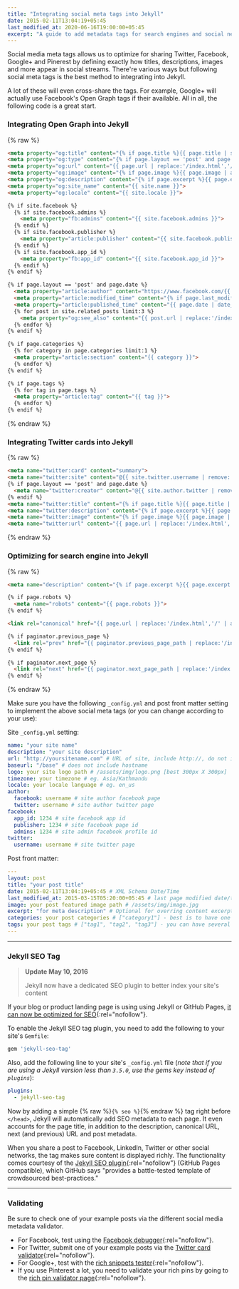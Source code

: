 ```yaml
---
title: "Integrating social meta tags into Jekyll"
date: 2015-02-11T13:04:19+05:45
last_modified_at: 2020-06-16T19:00:00+05:45
excerpt: "A guide to add metadata tags for search engines and social networks to better index and display your site's content."
---
```


Social media meta tags allows us to optimize for sharing Twitter, Facebook, Google+ and Pinerest by defining exactly how titles, descriptions, images and more appear in social streams. There're various ways but following social meta tags is the best method to integrating into Jekyll.

A lot of these will even cross-share the tags. For example, Google+ will actually use Facebook's Open Graph tags if their available. All in all, the following code is a great start.

### Integrating Open Graph into Jekyll

<!-- prettier-ignore-start -->
{% raw %}

```html
<meta property="og:title" content="{% if page.title %}{{ page.title | smartify | strip_html | normalize_whitespace | escape_once }}{% else %}{{ site.name }}{% endif %}">
<meta property="og:type" content="{% if page.layout == 'post' and page.date %}article{% else %}website{% endif %}">
<meta property="og:url" content="{{ page.url | replace:'/index.html','/' | absolute_url }}">
<meta property="og:image" content="{% if page.image %}{{ page.image | absolute_url }}{% else %}{{ site.logo | absolute_url }}{% endif %}">
<meta property="og:description" content="{% if page.excerpt %}{{ page.excerpt | markdownify | strip_html | normalize_whitespace | truncate: 160 | escape_once }}{% else %}{{ site.description }}{% endif %}">
<meta property="og:site_name" content="{{ site.name }}">
<meta property="og:locale" content="{{ site.locale }}">

{% if site.facebook %}
  {% if site.facebook.admins %}
    <meta property="fb:admins" content="{{ site.facebook.admins }}">
  {% endif %}
  {% if site.facebook.publisher %}
    <meta property="article:publisher" content="{{ site.facebook.publisher }}">
  {% endif %}
  {% if site.facebook.app_id %}
    <meta property="fb:app_id" content="{{ site.facebook.app_id }}">
  {% endif %}
{% endif %}

{% if page.layout == 'post' and page.date %}
  <meta property="article:author" content="https://www.facebook.com/{{ site.author.facebook }}">
  <meta property="article:modified_time" content="{% if page.last_modified_at %}{{ page.last_modified_at | date_to_xmlschema }}{% else %}{{ page.date | date_to_xmlschema }}{% endif %}">
  <meta property="article:published_time" content="{{ page.date | date_to_xmlschema }}">
  {% for post in site.related_posts limit:3 %}
    <meta property="og:see_also" content="{{ post.url | replace:'/index.html','/' | absolute_url }}">
  {% endfor %}
{% endif %}

{% if page.categories %}
  {% for category in page.categories limit:1 %}
  <meta property="article:section" content="{{ category }}">
  {% endfor %}
{% endif %}

{% if page.tags %}
  {% for tag in page.tags %}
  <meta property="article:tag" content="{{ tag }}">
  {% endfor %}
{% endif %}
```

{% endraw %}
<!-- prettier-ignore-end -->

### Integrating Twitter cards into Jekyll

<!-- prettier-ignore-start -->
{% raw %}

```html
<meta name="twitter:card" content="summary">
<meta name="twitter:site" content="@{{ site.twitter.username | remove:'@' }}">
{% if page.layout == 'post' and page.date %}
  <meta name="twitter:creator" content="@{{ site.author.twitter | remove:'@' }}">
{% endif %}
<meta name="twitter:title" content="{% if page.title %}{{ page.title | smartify | strip_html | normalize_whitespace | escape_once }}{% else %}{{ site.name }}{% endif %}">
<meta name="twitter:description" content="{% if page.excerpt %}{{ page.excerpt | markdownify | strip_html | normalize_whitespace | truncate: 160 | escape_once }}{% else %}{{ site.description }}{% endif %}">
<meta name="twitter:image" content="{% if page.image %}{{ page.image | absolute_url }}{% else %}{{ site.logo | absolute_url }}{% endif %}">
<meta name="twitter:url" content="{{ page.url | replace:'/index.html','/' | absolute_url }}">
```

{% endraw %}
<!-- prettier-ignore-end -->

### Optimizing for search engine into Jekyll

<!-- prettier-ignore-start -->
{% raw %}

```html
<meta name="description" content="{% if page.excerpt %}{{ page.excerpt | markdownify | strip_html | normalize_whitespace | truncate: 160 | escape_once }}{% else %}{{ site.description }}{% endif %}">

{% if page.robots %}
  <meta name="robots" content="{{ page.robots }}">
{% endif %}

<link rel="canonical" href="{{ page.url | replace:'/index.html','/' | absolute_url }}">

{% if paginator.previous_page %}
  <link rel="prev" href="{{ paginator.previous_page_path | replace:'/index.html','/' | absolute_url }}">
{% endif %}

{% if paginator.next_page %}
  <link rel="next" href="{{ paginator.next_page_path | replace:'/index.html','/' | absolute_url }}">
{% endif %}
```

{% endraw %}
<!-- prettier-ignore-end -->

Make sure you have the following `_config.yml` and post front matter setting to implement the above social meta tags (or you can change according to your use):

Site `_config.yml` setting:

```yml
name: "your site name"
description: "your site description"
url: "http://yoursitename.com" # URL of site, include http://, do not include a trailing slash
baseurl: "/base" # does not include hostname
logo: your site logo path # /assets/img/logo.png [best 300px X 300px]
timezone: your timezone # eg. Asia/Kathmandu
locale: your locale language # eg. en_us
author:
  facebook: username # site author facebook page
  twitter: username # site author twitter page
facebook:
  app_id: 1234 # site facebook app id
  publisher: 1234 # site facebook page id
  admins: 1234 # site admin facebook profile id
twitter:
  username: username # site twitter page
```

Post front matter:

```yml
---
layout: post
title: "your post title"
date: 2015-02-11T13:04:19+05:45 # XML Schema Date/Time
last_modified_at: 2015-03-15T05:20:00+05:45 # last page modified date/time
image: your post featured image path # /assets/img/image.jpg
excerpt: "for meta description" # Optional for overring content excerpt
categories: your post categories # ["category1"] - best is to have one category in a post
tags: your post tags # ["tag1", "tag2", "tag3"] - you can have several post tags
---
```

---

### Jekyll SEO Tag

> **Update May 10, 2016**
>
> Jekyll now have a dedicated SEO plugin to better index your site's content

If your blog or product landing page is using using Jekyll or GitHub Pages, [it can now be optimized for SEO](http://github.com/blog/2162-better-discoverability-for-github-pages-sites){:rel="nofollow"}.

To enable the Jekyll SEO tag plugin, you need to add the following to your site's `Gemfile`:

```rb
gem 'jekyll-seo-tag'
```

Also, add the following line to your site's `_config.yml` file (_note that if you are using a Jekyll version less than `3.5.0`, use the gems key instead of `plugins`_):

```yml
plugins:
  - jekyll-seo-tag
```

Now by adding a simple {% raw %}`{% seo %}`{% endraw %} tag right before `</head>`, Jekyll will automatically add SEO metadata to each page. It even accounts for the page title, in addition to the description, canonical URL, next (and previous) URL and post metadata.

When you share a post to Facebook, LinkedIn, Twitter or other social networks, the tag makes sure content is displayed richly. The functionality comes courtesy of the [Jekyll SEO plugin](http://github.com/jekyll/jekyll-seo-tag){:rel="nofollow"} (GitHub Pages compatible), which GitHub says "provides a battle-tested template of crowdsourced best-practices."

---

### Validating

Be sure to check one of your example posts via the different social media metadata validator.

- For Facebook, test using the [Facebook debugger](http://developers.facebook.com/tools/debug){:rel="nofollow"}.
- For Twitter, submit one of your example posts via the [Twitter card validator](http://cards-dev.twitter.com/validator){:rel="nofollow"}.
- For Google+, test with the [rich snippets tester](http://www.google.com/webmasters/tools/richsnippets){:rel="nofollow"}.
- If you use Pinterest a lot, you need to validate your rich pins by going to the [rich pin validator page](http://developers.pinterest.com/docs/rich-pins/validator/){:rel="nofollow"}.
